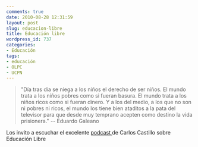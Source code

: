 ```yaml
---
comments: true
date: 2010-08-28 12:31:59
layout: post
slug: educacion-libre
title: Educación libre
wordpress_id: 737
categories:
- Educación
tags:
- educación
- OLPC
- UCPN
---
```


> "Día tras día se niega a los niños el derecho de ser niños. El mundo trata a los niños pobres como si fueran basura. El mundo trata a los niños ricos como si fueran dinero. Y a los del medio, a los que no son ni pobres ni ricos, el mundo los tiene bien ataditos a la pata del televisor para que desde muy temprano acepten como destino la vida prisionera." -- Eduardo Galeano


Los invito a escuchar el excelente [podcast ](http://manzanamecanica.org/podcast/educar_con_libertad.html)de Carlos Castillo sobre Educación Libre

